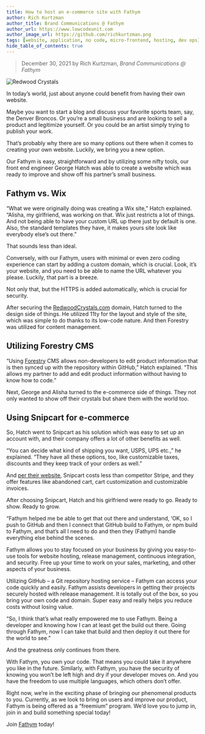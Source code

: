 ```yaml
---
title: How to host an e-commerce site with Fathym
author: Rich Kurtzman
author_title: Brand Communications @ Fathym
author_url: https://www.lowcodeunit.com
author_image_url: https://github.com/richkurtzman.png
tags: [website, application, no code, micro-frontend, hosting, dev ops]
hide_table_of_contents: true
---
```


> December 30, 2021 by Rich Kurtzman, _Brand Communications @ Fathym_

![Redwood Crystals](https://www.fathym.com/img/redwoodcrystalsandsnipcart.png)

In today’s world, just about anyone could benefit from having their own website.  

Maybe you want to start a blog and discuss your favorite sports team, say, the Denver Broncos. Or you’re a small business and are looking to sell a product and legitimize yourself. Or you could be an artist simply trying to publish your work.  

That’s probably why there are so many options out there when it comes to creating your own website. Luckily, we bring you a new option.  

Our Fathym is easy, straightforward and by utilizing some nifty tools, our front end engineer George Hatch was able to create a website which was ready to improve and show off his partner’s small business. 

## Fathym vs. Wix

“What we were originally doing was creating a Wix site,” Hatch explained. “Alisha, my girlfriend, was working on that. Wix just restricts a lot of things. And not being able to have your custom URL up there just by default is one. Also, the standard templates they have, it makes yours site look like everybody else’s out there.” 

That sounds less than ideal.  

Conversely, with our Fathym, users with minimal or even zero coding experience can start by adding a custom domain, which is crucial. Look, it’s your website, and you need to be able to name the URL whatever you please. Luckily, that part is a breeze.  

Not only that, but the HTTPS is added automatically, which is crucial for security.  

After securing the [RedwoodCrystals.com](https://www.redwoodcrystals.com/) domain, Hatch turned to the design side of things. He utilized 11ty for the layout and style of the site, which was simple to do thanks to its low-code nature. And then Forestry was utilized for content management.  

## Utilizing Forestry CMS

“Using [Forestry](https://forestry.io/) CMS allows non-developers to edit product information that is then synced up with the repository within GitHub,” Hatch explained. “This allows my partner to add and edit product information without having to know how to code.” 

Next, George and Alisha turned to the e-commerce side of things. They not only wanted to show off their crystals but share them with the world too.

## Using Snipcart for e-commerce

So, Hatch went to Snipcart as his solution which was easy to set up an account with, and their company offers a lot of other benefits as well.  

“You can decide what kind of shipping you want, USPS, UPS etc.,” he explained. “They have all these options, too, like customizable taxes, discounts and they keep track of your orders as well.” 

And [per their website](https://snipcart.com/blog/stripe-checkout-form-integration-vs-snipcart), Snipcart costs less than competitor Stripe, and they offer features like abandoned cart, cart customization and customizable invoices.  

After choosing Snipcart, Hatch and his girlfriend were ready to go. Ready to show. Ready to grow.  

“Fathym helped me be able to get that out there and understand, ‘OK, so I push to GitHub and then I connect that GitHub build to Fathym, or npm build to Fathym, and that’s all I need to do and then they (Fathym) handle everything else behind the scenes.  

Fathym allows you to stay focused on your business by giving you easy-to-use tools for website hosting, release management, continuous integration, and security. Free up your time to work on your sales, marketing, and other aspects of your business. 

Utilizing GitHub – a Git repository hosting service – Fathym can access your code quickly and easily. Fathym assists developers in getting their projects securely hosted with release management. It is totally out of the box, so you bring your own code and domain. Super easy and really helps you reduce costs without losing value. 

“So, I think that’s what really empowered me to use Fathym. Being a developer and knowing how I can at least get the build out there. Going through Fathym, now I can take that build and then deploy it out there for the world to see.” 

And the greatness only continues from there.  

With Fathym, you own your code. That means you could take it anywhere you like in the future. Similarly, with Fathym, you have the security of knowing you won’t be left high and dry if your developer moves on. And you have the freedom to use multiple languages, which others don’t offer. 

Right now, we’re in the exciting phase of bringing our phenomenal products to you. Currently, as we look to bring on users and improve our product, Fathym is being offered as a “freemium” program. We’d love you to jump in, join in and build something special today! 

Join [Fathym](https://www.fathym.com/dashboard) today!
